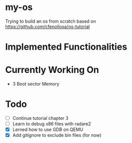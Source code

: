# my-os
Trying to build an os from scratch based on https://github.com/cfenollosa/os-tutorial

# Implemented Functionalities

# Currently Working On
- 3 Boot sector Memory

# Todo
- [ ] Continue tutorial chapter 3
- [ ] Learn to debug x86 files with radare2
- [x] Lerned how to use GDB on QEMU
- [x] Add gitignore to exclude bin files (for now)
